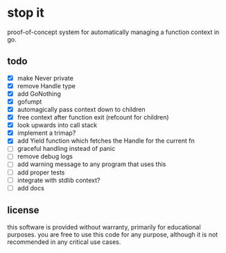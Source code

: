 # stop it

proof-of-concept system for automatically managing a function context in go.

## todo
- [x] make Never private
- [x] remove Handle type
- [x] add GoNothing
- [x] gofumpt
- [x] automagically pass context down to children
- [x] free context after function exit (refcount for children)
- [x] look upwards into call stack
- [x] implement a trimap?
- [x] add Yield function which fetches the Handle for the current fn
- [ ] graceful handling instead of panic
- [ ] remove debug logs
- [ ] add warning message to any program that uses this
- [ ] add proper tests
- [ ] integrate with stdlib context?
- [ ] add docs

## license
this software is provided without warranty, primarily for educational purposes. you are free to use this code for any purpose, although it is not recommended in any critical use cases.
